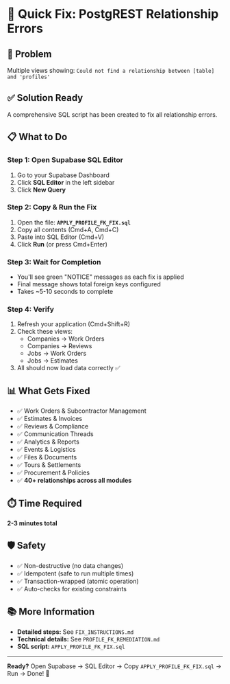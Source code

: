 # 🔧 Quick Fix: PostgREST Relationship Errors

## 🚨 Problem
Multiple views showing: `Could not find a relationship between [table] and 'profiles'`

## ✅ Solution Ready
A comprehensive SQL script has been created to fix all relationship errors.

## 📋 What to Do

### Step 1: Open Supabase SQL Editor
1. Go to your Supabase Dashboard
2. Click **SQL Editor** in the left sidebar
3. Click **New Query**

### Step 2: Copy & Run the Fix
1. Open the file: **`APPLY_PROFILE_FK_FIX.sql`**
2. Copy all contents (Cmd+A, Cmd+C)
3. Paste into SQL Editor (Cmd+V)
4. Click **Run** (or press Cmd+Enter)

### Step 3: Wait for Completion
- You'll see green "NOTICE" messages as each fix is applied
- Final message shows total foreign keys configured
- Takes ~5-10 seconds to complete

### Step 4: Verify
1. Refresh your application (Cmd+Shift+R)
2. Check these views:
   - Companies → Work Orders
   - Companies → Reviews
   - Jobs → Work Orders
   - Jobs → Estimates
3. All should now load data correctly ✅

## 📊 What Gets Fixed

- ✅ Work Orders & Subcontractor Management
- ✅ Estimates & Invoices
- ✅ Reviews & Compliance
- ✅ Communication Threads
- ✅ Analytics & Reports
- ✅ Events & Logistics
- ✅ Files & Documents
- ✅ Tours & Settlements
- ✅ Procurement & Policies
- ✅ **40+ relationships across all modules**

## ⏱️ Time Required
**2-3 minutes total**

## 🛡️ Safety
- ✅ Non-destructive (no data changes)
- ✅ Idempotent (safe to run multiple times)
- ✅ Transaction-wrapped (atomic operation)
- ✅ Auto-checks for existing constraints

## 📚 More Information
- **Detailed steps:** See `FIX_INSTRUCTIONS.md`
- **Technical details:** See `PROFILE_FK_REMEDIATION.md`
- **SQL script:** `APPLY_PROFILE_FK_FIX.sql`

---

**Ready?** Open Supabase → SQL Editor → Copy `APPLY_PROFILE_FK_FIX.sql` → Run → Done! 🎉
